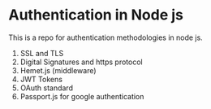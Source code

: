 # Authentication in Node js
 
This is a repo for authentication methodologies in node js. 
1. SSL and TLS 
2. Digital Signatures and https protocol
3. Hemet.js (middleware)
4. JWT Tokens
5. OAuth standard
6. Passport.js for google authentication
